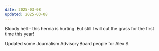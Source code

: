 ```yaml
---
date: 2025-03-08
updated: 2025-03-08
---
```

Bloody hell - this hernia is hurting.
But still I will cut the grass for the first time this year!

Updated some Journalism Advisory Board people for Alex S.